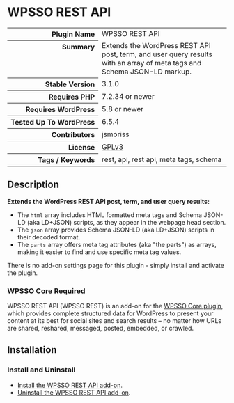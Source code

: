 <h1>WPSSO REST API</h1>

<table>
<tr><th align="right" valign="top" nowrap>Plugin Name</th><td>WPSSO REST API</td></tr>
<tr><th align="right" valign="top" nowrap>Summary</th><td>Extends the WordPress REST API post, term, and user query results with an array of meta tags and Schema JSON-LD markup.</td></tr>
<tr><th align="right" valign="top" nowrap>Stable Version</th><td>3.1.0</td></tr>
<tr><th align="right" valign="top" nowrap>Requires PHP</th><td>7.2.34 or newer</td></tr>
<tr><th align="right" valign="top" nowrap>Requires WordPress</th><td>5.8 or newer</td></tr>
<tr><th align="right" valign="top" nowrap>Tested Up To WordPress</th><td>6.5.4</td></tr>
<tr><th align="right" valign="top" nowrap>Contributors</th><td>jsmoriss</td></tr>
<tr><th align="right" valign="top" nowrap>License</th><td><a href="https://www.gnu.org/licenses/gpl.txt">GPLv3</a></td></tr>
<tr><th align="right" valign="top" nowrap>Tags / Keywords</th><td>rest, api, rest api, meta tags, schema</td></tr>
</table>

<h2>Description</h2>

<!-- about -->

<p><strong>Extends the WordPress REST API post, term, and user query results:</strong></p>

<ul>
<li>The <code>html</code> array includes HTML formatted meta tags and Schema JSON-LD (aka LD+JSON) scripts, as they appear in the webpage head section.</li>
<li>The <code>json</code> array provides Schema JSON-LD (aka LD+JSON) scripts in their decoded format.</li>
<li>The <code>parts</code> array offers meta tag attributes (aka "the parts") as arrays, making it easier to find and use specific meta tag values.</li>
</ul>

<p>There is no add-on settings page for this plugin - simply install and activate the plugin.</p>

<!-- /about -->

<h3>WPSSO Core Required</h3>

<p>WPSSO REST API (WPSSO REST) is an add-on for the <a href="https://wordpress.org/plugins/wpsso/">WPSSO Core plugin</a>, which provides complete structured data for WordPress to present your content at its best for social sites and search results – no matter how URLs are shared, reshared, messaged, posted, embedded, or crawled.</p>

<h2>Installation</h2>

<h3 class="top">Install and Uninstall</h3>

<ul>
<li><a href="https://wpsso.com/docs/plugins/wpsso-rest-api/installation/install-the-plugin/">Install the WPSSO REST API add-on</a>.</li>
<li><a href="https://wpsso.com/docs/plugins/wpsso-rest-api/installation/uninstall-the-plugin/">Uninstall the WPSSO REST API add-on</a>.</li>
</ul>

